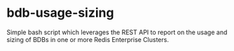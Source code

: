 # bdb-usage-sizing
Simple bash script which leverages the REST API  to report on the usage and sizing of BDBs in one or more Redis Enterprise Clusters.

